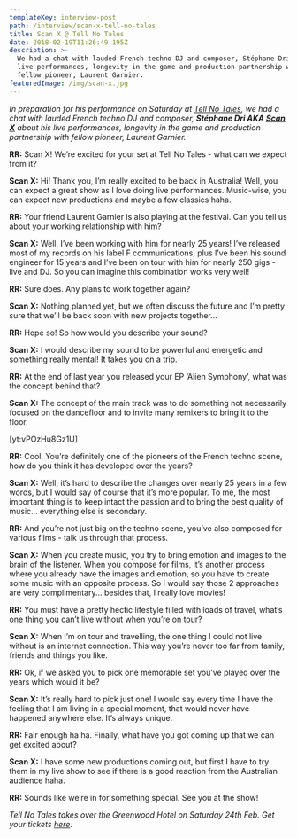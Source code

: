 ```yaml
---
templateKey: interview-post
path: /interview/scan-x-tell-no-tales
title: Scan X @ Tell No Tales
date: 2018-02-19T11:26:49.195Z
description: >-
  We had a chat with lauded French techno DJ and composer, Stéphane Dri AKA Scan X about his
  live performances, longevity in the game and production partnership with
  fellow pioneer, Laurent Garnier. 
featuredImage: /img/scan-x.jpg
---
```


_In preparation for his performance on Saturday at [Tell No Tales](https://www.facebook.com/tellnotalesau), we had a chat with lauded French techno DJ and composer, **Stéphane Dri AKA [Scan X](https://www.facebook.com/scanxmusic/)** about his live performances, longevity in the game and production partnership with fellow pioneer, Laurent Garnier._

**RR:** Scan X! We’re excited for your set at Tell No Tales - what can we expect from it?

**Scan X:** Hi! Thank you, I’m really excited to be back in Australia! Well, you can expect a great show as I love doing live performances. Music-wise, you can expect new productions and maybe a few classics haha.

**RR:** Your friend Laurent Garnier is also playing at the festival. Can you tell us about your working relationship with him?

**Scan X:** Well, I’ve been working with him for nearly 25 years! I’ve released most of my records on his label F communications, plus I’ve been his sound engineer for 15 years and I’ve been on tour with him for nearly 250 gigs - live and DJ. So you can imagine this combination works very well!

**RR:** Sure does. Any plans to work together again?

**Scan X:** Nothing planned yet, but we often discuss the future and I’m pretty sure that we’ll be back soon with new projects together...

**RR:** Hope so! So how would you describe your sound?

**Scan X:** I would describe my sound to be powerful and energetic and something really mental! It takes you on a trip.

**RR:** At the end of last year you released your EP ‘Alien Symphony’, what was the concept behind that?

**Scan X:** The concept of the main track was to do something not necessarily focused on the dancefloor and to invite many remixers to bring it to the floor.

[yt:vPOzHu8Gz1U]

**RR:** Cool. You’re definitely one of the pioneers of the French techno scene, how do you think it has developed over the years?

**Scan X:** Well, it’s hard to describe the changes over nearly 25 years in a few words, but I would say of course that it’s more popular. To me, the most important thing is to keep intact the passion and to bring the best quality of music... everything else is secondary.

**RR:** And you’re not just big on the techno scene, you’ve also composed for various films - talk us through that process.

**Scan X:** When you create music, you try to bring emotion and images to the brain of the listener. When you compose for films, it’s another process where you already have the images and emotion, so you have to create some music with an opposite process. So I would say those 2 approaches are very complimentary... besides that, I really love movies!

**RR:** You must have a pretty hectic lifestyle filled with loads of travel, what’s one thing you can’t live without when you’re on tour?

**Scan X:** When I’m on tour and travelling, the one thing I could not live without is an internet connection. This way you’re never too far from family, friends and things you like.

**RR:** Ok, if we asked you to pick one memorable set you’ve played over the years which would it be?

**Scan X:** It’s really hard to pick just one! I would say every time I have the feeling that I am living in a special moment, that would never have happened anywhere else. It’s always unique.

**RR:** Fair enough ha ha. Finally, what have you got coming up that we can get excited about?

**Scan X:** I have some new productions coming out, but first I have to try them in my live show to see if there is a good reaction from the Australian audience haha.

**RR:** Sounds like we’re in for something special. See you at the show!

_Tell No Tales takes over the Greenwood Hotel on Saturday 24th Feb. Get your tickets [here](https://www.eventbrite.com.au/e/tell-no-tales-sydney-tickets-41258327769)._
